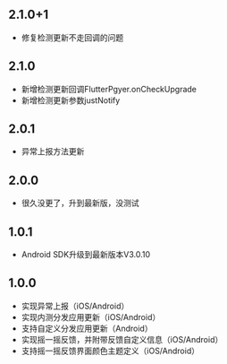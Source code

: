 ## 2.1.0+1
* 修复检测更新不走回调的问题
## 2.1.0
* 新增检测更新回调FlutterPgyer.onCheckUpgrade
* 新增检测更新参数justNotify
## 2.0.1
* 异常上报方法更新
## 2.0.0
* 很久没更了，升到最新版，没测试
## 1.0.1
* Android SDK升级到最新版本V3.0.10
## 1.0.0
* 实现异常上报（iOS/Android）
* 实现内测分发应用更新（iOS/Android）
* 支持自定义分发应用更新（Android）
* 实现摇一摇反馈，并附带反馈自定义信息（iOS/Android）
* 支持摇一摇反馈界面颜色主题定义（iOS/Android）